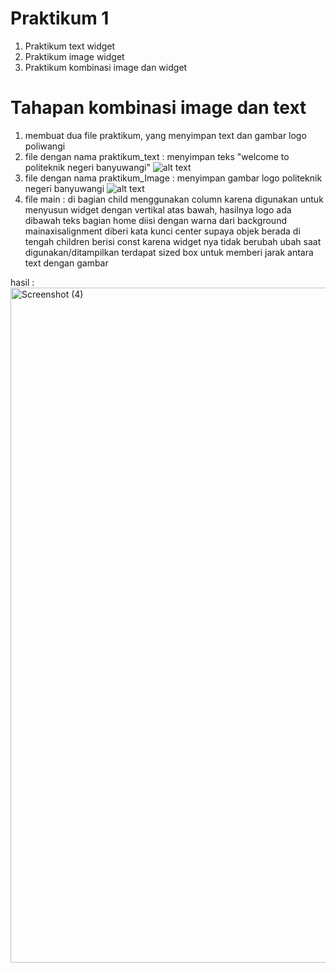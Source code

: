 # Praktikum 1
1. Praktikum text widget
2. Praktikum image widget
3. Praktikum kombinasi image dan widget

# Tahapan kombinasi image dan text
1. membuat dua file praktikum, yang menyimpan text dan gambar logo poliwangi 
2. file dengan nama praktikum_text : menyimpan teks "welcome to politeknik negeri banyuwangi"
![alt text](image.png)
3. file dengan nama praktikum_Image : menyimpan gambar logo politeknik negeri banyuwangi
![alt text](image-1.png)
4. file main :
di bagian child menggunakan column karena digunakan untuk menyusun widget dengan vertikal atas bawah, hasilnya logo ada dibawah teks
bagian home diisi dengan warna dari background
mainaxisalignment diberi kata kunci center supaya objek berada di tengah
children berisi const karena widget nya tidak berubah ubah saat digunakan/ditampilkan
terdapat sized box untuk memberi jarak antara text dengan gambar

hasil : 
<img width="1920" height="1080" alt="Screenshot (4)" src="https://github.com/user-attachments/assets/821b81cd-ba18-495e-b294-3ea635f64b8b" />
